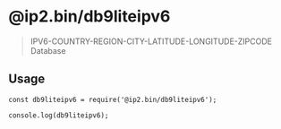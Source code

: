 # @ip2.bin/db9liteipv6
> IPV6-COUNTRY-REGION-CITY-LATITUDE-LONGITUDE-ZIPCODE Database

## Usage

```
const db9liteipv6 = require('@ip2.bin/db9liteipv6');

console.log(db9liteipv6);
```
